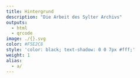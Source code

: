 ```yaml
---
title: Hintergrund
description: "Die Arbeit des Sylter Archivs"
outputs:
  - html
  - qrcode
image: ./{}.svg
color: #F5E2C8
style: 'color: black; text-shadow: 0 0 7px #fff;'
weight: 1
alias:
  - a/
---
```

